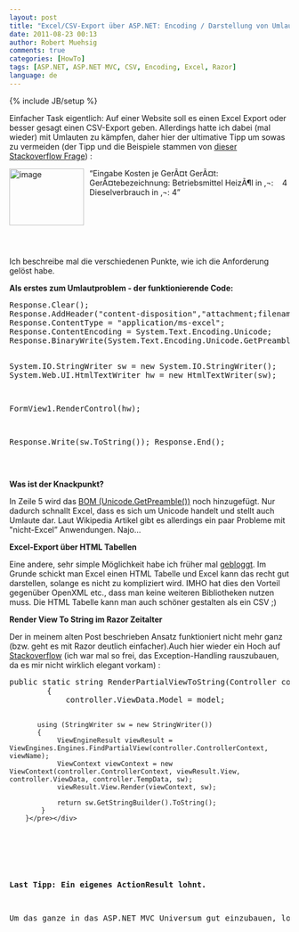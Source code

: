 ```yaml
---
layout: post
title: "Excel/CSV-Export über ASP.NET: Encoding / Darstellung von Umlaute & Render View To String mit Razor"
date: 2011-08-23 00:13
author: Robert Muehsig
comments: true
categories: [HowTo]
tags: [ASP.NET, ASP.NET MVC, CSV, Encoding, Excel, Razor]
language: de
---
```

{% include JB/setup %}
<p>Einfacher Task eigentlich: Auf einer Website soll es einen Excel Export oder besser gesagt einen CSV-Export geben. Allerdings hatte ich dabei (mal wieder) mit Umlauten zu kämpfen, daher hier der ultimative Tipp um sowas zu vermeiden (der Tipp und die Beispiele stammen von <a href="http://stackoverflow.com/questions/1679656/asp-net-excel-export-encoding-problem">dieser Stackoverflow Frage</a>) :</p> <p><a href="{{BASE_PATH}}/assets/wp-images-de/image1339.png"><img style="background-image: none; border-bottom: 0px; border-left: 0px; margin: 0px 10px 0px 0px; padding-left: 0px; padding-right: 0px; display: inline; float: left; border-top: 0px; border-right: 0px; padding-top: 0px" title="image" border="0" alt="image" align="left" src="{{BASE_PATH}}/assets/wp-images-de/image_thumb521.png" width="134" height="102"></a>“Eingabe Kosten je GerÃ¤t GerÃ¤t: GerÃ¤tebezeichnung: Betriebsmittel HeizÃ¶l in ‚¬:&nbsp;&nbsp;&nbsp; 4 Dieselverbrauch in ‚¬: 4”</p> <p>&nbsp;</p> <p>&nbsp;</p> <p>&nbsp;</p> <p>Ich beschreibe mal die verschiedenen Punkte, wie ich die Anforderung gelöst habe.</p> <p><strong>Als erstes zum Umlautproblem - der funktionierende Code:</strong></p> <div style="padding-bottom: 0px; margin: 0px; padding-left: 0px; padding-right: 0px; display: inline; float: none; padding-top: 0px" id="scid:812469c5-0cb0-4c63-8c15-c81123a09de7:72a925dc-18a9-47fb-9e0e-752df49735f5" class="wlWriterEditableSmartContent"><pre name="code" class="c#">Response.Clear();
Response.AddHeader("content-disposition","attachment;filename=Test.xls");   
Response.ContentType = "application/ms-excel";
Response.ContentEncoding = System.Text.Encoding.Unicode;
Response.BinaryWrite(System.Text.Encoding.Unicode.GetPreamble());

System.IO.StringWriter sw = new System.IO.StringWriter();
System.Web.UI.HtmlTextWriter hw = new HtmlTextWriter(sw);

FormView1.RenderControl(hw);

Response.Write(sw.ToString());
Response.End();</pre></div>
<p>&nbsp;</p>
<p><strong>Was ist der Knackpunkt? </strong></p>
<p>In Zeile 5 wird das <a href="http://en.wikipedia.org/wiki/Byte_order_mark">BOM (Unicode.GetPreamble())</a> noch hinzugefügt. Nur dadurch schnallt Excel, dass es sich um Unicode handelt und stellt auch Umlaute dar. Laut Wikipedia Artikel gibt es allerdings ein paar Probleme mit "nicht-Excel” Anwendungen. Najo… </p>
<p><strong>Excel-Export über HTML Tabellen</strong></p>
<p>Eine andere, sehr simple Möglichkeit habe ich früher mal <a href="{{BASE_PATH}}/2010/01/29/howto-excel-export-mit-asp-net-mvc-und-render-view-to-string/">gebloggt</a>. Im Grunde schickt man Excel einen HTML Tabelle und Excel kann das recht gut darstellen, solange es nicht zu kompliziert wird. IMHO hat dies den Vorteil gegenüber OpenXML etc., dass man keine weiteren Bibliotheken nutzen muss. Die HTML Tabelle kann man auch schöner gestalten als ein CSV ;)</p>
<p><strong>Render View To String im Razor Zeitalter</strong></p>
<p>Der in meinem alten Post beschrieben Ansatz funktioniert nicht mehr ganz (bzw. geht es mit Razor deutlich einfacher).Auch hier wieder ein Hoch auf <a href="http://stackoverflow.com/questions/4692131/how-to-render-a-razor-view-get-the-html-of-a-rendered-view-inside-an-action">Stackoverflow</a> (ich war mal so frei, das Exception-Handling rauszubauen, da es mir nicht wirklich elegant vorkam) :</p>
<div style="padding-bottom: 0px; margin: 0px; padding-left: 0px; padding-right: 0px; display: inline; float: none; padding-top: 0px" id="scid:812469c5-0cb0-4c63-8c15-c81123a09de7:1d904a5d-c8e8-4b02-aea7-f9f46a05577e" class="wlWriterEditableSmartContent"><pre name="code" class="c#">public static string RenderPartialViewToString(Controller controller, string viewName, object model)
        {
            controller.ViewData.Model = model;

           using (StringWriter sw = new StringWriter())
           {
                ViewEngineResult viewResult = ViewEngines.Engines.FindPartialView(controller.ControllerContext, viewName);
                ViewContext viewContext = new ViewContext(controller.ControllerContext, viewResult.View, controller.ViewData, controller.TempData, sw);
                viewResult.View.Render(viewContext, sw);

            	return sw.GetStringBuilder().ToString();		
			}
        }</pre></div>
<p>&nbsp;</p>
<p><strong>Last Tipp: Ein eigenes ActionResult lohnt.</strong></p>
<p>Um das ganze in das ASP.NET MVC Universum gut einzubauen, lohnt es sich ein eigenes ActionResult zu bauen. Wie man das macht, sieht man <a href="http://stephenwalther.com/blog/archive/2008/06/16/asp-net-mvc-tip-2-create-a-custom-action-result-that-returns-microsoft-excel-documents.aspx">hier</a>. Dieses ActionResult war auch schon in meinem älteren <a href="{{BASE_PATH}}/2010/01/29/howto-excel-export-mit-asp-net-mvc-und-render-view-to-string/">Blogpost</a> zu sehen.</p>

